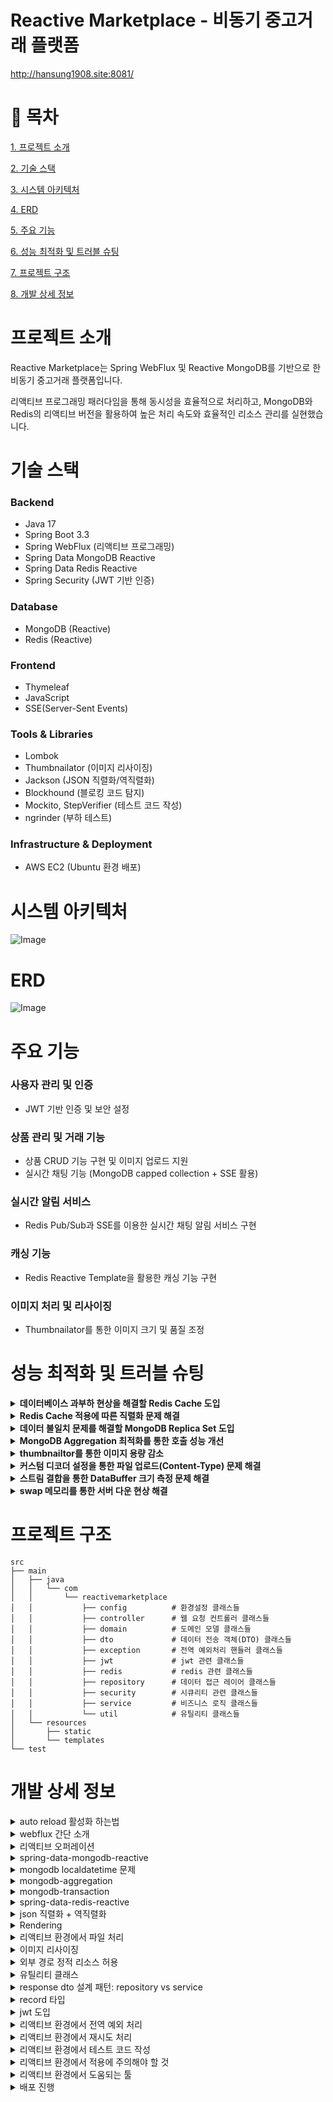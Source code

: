 # Reactive Marketplace - 비동기 중고거래 플랫폼

http://hansung1908.site:8081/

# 📌 목차

[1. 프로젝트 소개](#프로젝트-소개)

[2. 기술 스택](#기술-스택)

[3. 시스템 아키텍처](#시스템-아키텍처)

[4. ERD](#ERD)

[5. 주요 기능](#주요-기능)

[6. 성능 최적화 및 트러블 슈팅](#성능-최적화-및-트러블-슈팅)

[7. 프로젝트 구조](#프로젝트-구조)

[8. 개발 상세 정보](#개발-상세-정보)

# 프로젝트 소개
Reactive Marketplace는 Spring WebFlux 및 Reactive MongoDB를 기반으로 한 비동기 중고거래 플랫폼입니다.

리액티브 프로그래밍 패러다임을 통해 동시성을 효율적으로 처리하고, MongoDB와 Redis의 리액티브 버전을 활용하여 높은 처리 속도와 효율적인 리소스 관리를 실현했습니다.

# 기술 스택

### Backend
- Java 17
- Spring Boot 3.3
- Spring WebFlux (리액티브 프로그래밍)
- Spring Data MongoDB Reactive
- Spring Data Redis Reactive
- Spring Security (JWT 기반 인증)

### Database
- MongoDB (Reactive)
- Redis (Reactive)

### Frontend
- Thymeleaf
- JavaScript
- SSE(Server-Sent Events)

### Tools & Libraries
- Lombok
- Thumbnailator (이미지 리사이징)
- Jackson (JSON 직렬화/역직렬화)
- Blockhound (블로킹 코드 탐지)
- Mockito, StepVerifier (테스트 코드 작성)
- ngrinder (부하 테스트)

### Infrastructure & Deployment
- AWS EC2 (Ubuntu 환경 배포)

# 시스템 아키텍처

![Image](https://github.com/user-attachments/assets/f3123264-1fe5-4723-ad16-7529110f42fb)

# ERD

![Image](https://github.com/user-attachments/assets/b12d31d2-4c75-4a48-bf04-b14ef952b491)

# 주요 기능

### 사용자 관리 및 인증
- JWT 기반 인증 및 보안 설정

### 상품 관리 및 거래 기능
- 상품 CRUD 기능 구현 및 이미지 업로드 지원
- 실시간 채팅 기능 (MongoDB capped collection + SSE 활용)

### 실시간 알림 서비스
- Redis Pub/Sub과 SSE를 이용한 실시간 채팅 알림 서비스 구현

### 캐싱 기능
- Redis Reactive Template을 활용한 캐싱 기능 구현

### 이미지 처리 및 리사이징
- Thumbnailator를 통한 이미지 크기 및 품질 조정

# 성능 최적화 및 트러블 슈팅

<details> 
  <summary><strong>데이터베이스 과부하 현상을 해결할 Redis Cache 도입</strong></summary>

### 문제 발생
- 서비스 사용자 경험을 향상시키기 위해 데이터베이스 성능 문제를 해결해야 하는 상황에 직면했습니다.
- 쿼리 호출량이 증가할수록 데이터 조회 성능이 감소하고 데이터베이스에 과부하가 발생했습니다.

### 원인 분석
- 모든 조회를 단일 데이터베이스에서 처리함으로 인해 과부하가 발생했습니다.
- 잦은 데이터 조회로 인해 성능 저하가 심화되었습니다.

### 해결 과정
- Redis 도입 전:
  - 기존 시스템은 단일 MongoDB를 사용하여 모든 조회 요청을 처리했습니다.
  - 이로 인해 데이터베이스의 부하가 증가하고 응답 시간이 길어졌습니다.

![Image](https://github.com/user-attachments/assets/7b0bc6d5-1f6e-4d3d-9e1a-2efabec97888)

- Redis 도입 후:
  - Redis를 활용하여 자주 조회되는 특정 상품 데이터를 캐싱하였습니다.
  - 캐시를 통해 데이터베이스의 부하를 줄이고, 조회 성능을 개선하였습니다.
  - 비동기 처리 방식으로 대량의 요청을 효율적으로 처리하도록 시스템을 설계하였습니다.

![Image](https://github.com/user-attachments/assets/54fa9e33-5eb8-46c8-ac7d-a0021a0e3214)

### 결과
- 단순 기능 테스트에선 조회 성능을 87.3% 향상시켰습니다.(60.79ms -> 7.70ms)
- 부하 테스트에선 tps를 약 34% 증가시켰습니다.(1113tps -> 1440tps)

![Image](https://github.com/user-attachments/assets/c0a4e973-581b-4946-bf29-dcf78d20c8cd)
</details>

<details> 
  <summary><strong>Redis Cache 적용에 따른 직렬화 문제 해결</strong></summary>

### 문제 발생
- Redis Cache 적용 시 다양한 직렬화/역직렬화 오류가 발생했습니다.
- 'java.time.LocalDateTime not Supported' 오류가 발생했습니다.

### 원인 분석
- 클래스 타입별 직렬화 설정 중복 문제가 있었습니다.
- 객체 타입 변환 과정에서 호환성 문제가 있었습니다.

### 해결 과정
- 기존 Jackson2JsonRedisSerializer에서 GenericJackson2JsonRedisSerializer로 변경하여 다양한 클래스 타입 객체의 직렬화/역직렬화를 지원하도록 했습니다.
- 각 도메인 객체에 @JsonSerialize 및 @JsonDeserialize 어노테이션을 추가하여 LocalDateTime 호환성 문제를 해결했습니다.

### 결과
- Redis 캐싱 기능이 안정적으로 작동하게 되었습니다.
- 다양한 객체 타입의 직렬화/역직렬화가 원활하게 처리되었습니다.

</details>

<details> 
  <summary><strong>데이터 불일치 문제를 해결할 MongoDB Replica Set 도입</strong></summary>

### 문제 발생
- 단일 MongoDB 인스턴스에서 트랜잭션을 실행하려고 시도했으나,
- 오류 발생 시 이전에 실행된 로직이 DB에 그대로 저장되어 데이터 불일치 문제가 발생했습니다.

### 원인 분석
- MongoDB 트랜잭션은 ACID 특성을 보장하기 위해 Replica Set 환경에서만 동작하도록 설계되었습니다.
- 단일 노드 환경에서는 트랜잭션을 지원하지 않으며, 이를 위해 Replica Set 구성이 필요합니다.

### 해결 과정

##### 1. Replica Set 구성
- mongod.cfg 파일에 다음 설정 추가:
```shell
replication:
  replSetName: rs0
```
- 이후 MongoDB를 재시작하고, 각 포트(27017, 27018, 27019)에서 데이터 디렉토리를 생성한 후 mongod 인스턴스를 시작했습니다.
- rs.initiate() 명령어를 통해 Replica Set 초기화:
```shell
rs.initiate({
  _id: "rs0",
  members: [
    {_id: 0, host: "localhost:27017"},
    {_id: 1, host: "localhost:27018"},
    {_id: 2, host: "localhost:27019"}
  ]
});
```

##### 2. 트랜잭션 적용
- 트랜잭션은 .as(transactionalOperator::transactional) 구문을 통해 전체 파이프라인에 적용되었습니다.
1. 트랜잭션 범위 지정 
- .as() 연산자를 사용해 Product 저장 → 이미지 업로드 과정 전체를 하나의 트랜잭션으로 묶었습니다.
```shell
.as(transactionalOperator::transactional)  // 전체 체인 트랜잭션 적용
```

2. 트랜잭션 동작 흐름
```shell
return Mono.just(new Product.Builder()...)  // 1. Product 객체 생성
    .flatMap(product -> productRepository.save(product))  // 2. DB 저장
    .flatMap(savedProduct ->
        Mono.justOrEmpty(image)
            .flatMap(img -> imageService.uploadImage(...))  // 3. 이미지 업로드
            .defaultIfEmpty(savedProduct)
    )
    .as(transactionalOperator::transactional)  // 트랜잭션 커밋/롤백 결정
```
3. 오류 처리 메커니즘
- 모든 단계가 성공해야 트랜잭션 커밋
- 예외 발생 시 전체 작업 롤백 (onErrorMap에서 커스텀 예외 처리)

4. 예외 상황
- Redis 작업은 트랜잭션의 ACID 보장 대상이 아니며, DB 작업과 독립적으로 처리해야 합니다.
- 또한, Redis 작업을 트랜잭션 범위에 포함하면 트랜잭션 커밋 전에 Redis 작업이 완료되어야 하므로 전체 작업의 성능이 저하될 수 있습니다.
- 그래서, .as() 구문 이후에 작업하여 트랜잭션 영역 외부에 위치시켰습니다.
```shell
.as(transactionalOperator::transactional)  // 트랜잭션 적용: DB 저장 및 이미지 업로드
.then(Mono.defer(() -> redisCacheManager.deleteValue("product:" + productUpdateReqDto.id())))  // 트랜잭션 외부
```

##### 3. 테스트
- rs.status() 명령으로 Replica Set 상태를 확인하고, 
- 유닛 테스트를 통해 트랜잭션이 정상적으로 작동하는지 검증했습니다.

### 결과
- Replica Set 환경에서 MongoDB 트랜잭션이 성공적으로 동작하여 데이터 불일치 문제가 해결되었습니다.
- 데이터의 고가용성과 무결성을 보장하면서도 장애 복구 기능을 갖춘 안정적인 시스템을 구축할 수 있었습니다.
</details>

<details> 
  <summary><strong>MongoDB Aggregation 최적화를 통한 호출 성능 개선</strong></summary>

### 문제 발생
- MongoDB Aggregation 파이프라인 사용 시 성능 저하와 메모리 사용량 초과 문제가 발생했습니다.

### 원인 분석
- 복잡한 Aggregation 파이프라인 구조가 처리 속도를 저하시켰습니다.
- MongoDB의 기본 메모리 제한(100MB)을 초과하는 대용량 데이터 처리 시도가 문제였습니다.

### 해결 과정
- 파이프라인 초기에 $match 단계를 배치하여 처리할 데이터 양을 사전에 줄였습니다.
- 인덱스를 적극적으로 활용하여 쿼리 성능을 개선했습니다.
- 메모리 사용량 제한을 고려한 최적화된 파이프라인 설계를 적용했습니다.

### 결과
- 데이터 처리 속도가 현저히 개선되었습니다.
- 복잡한 집계 연산에서도 안정적인 성능을 유지할 수 있게 되었습니다.
</details>

<details> 
  <summary><strong>thumbnailtor를 통한 이미지 용량 감소</strong></summary>

### 문제 발생
- 중고거래 플랫폼에서 사용자들이 업로드하는 이미지의 용량이 커서 서버 저장 공간을 과도하게 차지하고 있었습니다.
- 이미지 용량이 클수록 페이지 로딩 속도가 느려지고, 사용자 경험에 부정적인 영향을 미쳤습니다.

### 원인 분석
- 사용자들이 업로드하는 원본 이미지가 고해상도로 저장되어 용량이 크고, 서버의 저장 공간을 빠르게 소진했습니다.
- 이미지 최적화가 이루어지지 않아 클라이언트와 서버 간 데이터 전송 속도가 저하되었습니다.

### 해결 과정
- Java 기반의 이미지 처리 라이브러리인 Thumbnailator를 사용하여 이미지의 크기를 조정하고 최적화했습니다.
- 업로드된 이미지를 서버에서 처리하여 용량을 줄이고, 필요한 경우 썸네일 이미지를 생성했습니다.

### 결과
- 이미지 용량을 약 90% 정도 감소시켜 저장 공간 절약과 데이터 전송 속도 개선을 이루었습니다.(248kb -> 22kb)

</details>

<details> 
  <summary><strong>커스텀 디코더 설정을 통한 파일 업로드(Content-Type) 문제 해결</strong></summary>

### 문제 발생
- WebFlux 환경에서 파일 저장이 되지 않는 문제가 발생했습니다.

### 원인 분석
- application/octet-stream 타입의 파일 업로드 시 디코딩 문제가 발생했습니다.
- WebFlux에서 해당 타입에 대한 Content-Type 요청 디코더 설정이 부족했습니다.

### 해결 과정
- WebFluxConfigurer에서 커스텀 Decoder를 설정하여 다양한 Content-Type의 파일 업로드 요청을 처리하도록 구현했습니다.

### 결과
- 파일 업로드 기능이 안정적으로 작동하게 되었습니다.
- 다양한 파일 형식과 Content-Type 요청을 정상적으로 처리할 수 있게 되었습니다.

</details> 

<details> 
  <summary><strong>스트림 결합을 통한 DataBuffer 크기 측정 문제 해결</strong></summary>

### 문제 발생
- FilePart의 getContentLength()가 -1을 반환하여 파일 크기를 측정할 수 없었습니다.

### 원인 분석
- 다양한 메타데이터가 함께 있어 정확한 파일 크기를 알 수 없는 문제가 있었습니다.
- FilePart는 multipart/form-data 요청에서 파일 부분을 나타내는 인터페이스로, 파일 데이터가 여러 DataBuffer로 분할되어 스트리밍 방식으로 전송됩니다.
- 이러한 특성 때문에 전체 파일 크기를 미리 알 수 없어 getContentLength()가 -1을 반환하게 됩니다.

### 해결 과정
- FilePart.content()를 통해 얻은 DataBuffer 스트림을 하나로 결합하는 방식으로 접근했습니다.
- DataBufferUtils.join()을 사용하여 여러 DataBuffer를 하나의 DataBuffer로 묶었습니다.
- 이렇게 하나로 묶인 DataBuffer에서 readableByteCount()를 호출하여 전체 파일 크기를 정확히 측정할 수 있었습니다.
- Netty 서버 기반으로 버퍼가 풀링되며 참조 카운팅되기 때문에, 메모리 누수 방지를 위해 계산 후 release() 메소드로 메모리를 해제하는 로직을 추가했습니다.

### 결과
- 파일 크기를 정확히 측정할 수 있게 되었습니다.
- 메모리 누수 없이 효율적인 파일 크기 계산이 가능해졌습니다.

</details>

<details>
  <summary><strong>swap 메모리를 통한 서버 다운 현상 해결</strong></summary>

### 문제 발생
- EC2 Free Tier 환경에서 프로젝트 빌드 시 CPU 과부하로 서버가 다운되는 현상이 발생했습니다.

### 원인 분석
- EC2 Free Tier는 RAM이 1GB로 제한되어 있어 빌드 과정에서 메모리 부족 문제가 발생했습니다.

### 해결 과정
- Swap 메모리를 설정하여 디스크 공간을 RAM으로 활용했습니다.
- 2GB의 Swap 파일을 생성하고 시스템 재시작 시에도 자동 활성화되도록 설정했습니다.

### 결과
- 제한된 RAM 환경에서도 안정적인 빌드와 서버 운영이 가능해졌습니다.

</details>

# 프로젝트 구조

```text
src
├── main
│   ├── java
│   │   └── com
│   │       └── reactivemarketplace
│   │           ├── config          # 환경설정 클래스들
│   │           ├── controller      # 웹 요청 컨트롤러 클래스들
│   │           ├── domain          # 도메인 모델 클래스들
│   │           ├── dto             # 데이터 전송 객체(DTO) 클래스들
│   │           ├── exception       # 전역 예외처리 핸들러 클래스들
│   │           ├── jwt             # jwt 관련 클래스들
│   │           ├── redis           # redis 관련 클래스들
│   │           ├── repository      # 데이터 접근 레이어 클래스들
│   │           ├── security        # 시큐리티 관련 클래스들
│   │           ├── service         # 비즈니스 로직 클래스들
│   │           └── util            # 유틸리티 클래스들
│   └── resources
│       ├── static
│       └── templates
└── test
```

# 개발 상세 정보

<details>
  <summary>auto reload 활성화 하는법</summary>

1. springboot devtools dependency 추가
2. file > settings > build, execution, deployment > compiler > build project autiomaically 체크
3. file > settings > advanced settings > allow auto-make to start even if developed application is currently running 체크 (IntelliJ 2021.2 이후 버전부터)
4. application.yml에 devtools, resources, thymeleaf 설정 추가
5. 브라우저에 livereload 확장 프로그램 설치

</details>

<details>
  <summary>webflux 간단 소개</summary>

- 적은 수의 스레드로 동시성을 처리 (비동기 지원)
- Mono(0 ~ 1개의 값 반환) 타입 + Flux(1개 이상의 값 반환) 타입
- Netty, Undertow, Tomcat 등의 비동기 웹 서버와 통합
- WebClient를 통해 비동기 HTTP 요청
</details>

<details>
    <summary>리액티브 오퍼레이션</summary>

- flux와 mono로 파이프라인을 만들기 위한 메소드
---
- just() : 리액티브 타입 생성, static 메소드
- range(n, m) : n부터 m까지 숫자의 리액티브 타입 생성 (카운터), static 메소드
- subscribe() : 리액티브 타입 호출
- defer() : supplier를 구독하여 반환되는 값을 전달, 지연 실행 (구독하지 않으면 인스턴스화 진행 x), 다른 mono 반환
- fromCallable() : Callable supplier를 구독하여 반환되는 값을 전달, 지연 전달, 단일 값 반환
---
- interval(), delayElements() : Duration.ofSeconds()를 통해 초 단위로 값 방출
- delaySubscription() : Duration.ofSeconds()를 통해 구독 지연 설정
---
- A.mergeWith(B) : 두 flux A와 B를 결합, 별도에 설정이 없으면 순서 보장 x
- A.zip(B) : 두 flux A와 B를 결합, 각 소스로부터 한 항목씩 묶어서 새로운 flux 생성
- first() : 두 flux중 느린 flux는 제외하고 빠른 flux만 발행
---
- from~() : 각 컬렉션을 리액티브 타입으로 변환 (fromArray(), fromStream() ..)
- skip() : 주어진 숫자에 맞게 처음 항목을 건너뛰고 발행
- take() : 주어진 숫자에 맞게 처음 항목부터 발행
- filter() : 조건식을 통해 원하는 값만 발행
- distinct() : 중복 제거하여 발행
---
- map() : 지정된 함수를 통해 매핑, 동기적 실행,  
- flatmap() : 지정된 함수를 통해 매핑, 비동기적 실행, 병렬 처리
- concatmap() : 지정된 함수를 통해 매핑, 비동기적 실행, 순차적 처리
- buffer() : 주어진 숫자에 맞게 소스를 List 컬렉션으로 묶은 flux 발행, flatMap()을 통해 병행 처리 가능
- collectList() : flux를 list로 묶어 mono<list> 발행
- collectMap() : flux를 매핑하여 mono<map> 발행
---
- all() : 조건식을 통해 모든 값이 만족하는지 체크, expectNext(true)로 검증
- any() : 조건식을 통해 하나의 값이라도 만족하는지 체크, expectNext(true)로 검증
- stepVerifier : assertion을 적용하는 리액티브 타입 테스트 도구
  - create() : 테스트 데이터 등록
  - expectNext() : 각 항목과 데이터 비교
  - verifyComplete() : 데이터가 완전한지 검사, 마무리 메소드
---
- doOn~() : 로깅 + api 콜과 같은 부수적인 작업에 사용
  - 스트림을 전달받으나 반환 x (비동기적 처리까지 겹쳐 db작업 x)
  - 각 트리거에 맞게 발동 (doOnNext() : 발행, doOnSuccess() : 완료, doOnError() : 에러 ..)
- then() : doOnSuccess()와 발동 조건이 같음, 이전 스트림 전달 x, 기존 스트림만 변경 가능
</details>

<details>
  <summary>spring-data-mongodb-reactive</summary>

- MongoDB는 BSON(Binary JSON)을 사용해 데이터를 저장하는 NoSQL 데이터베이스
- JPA 스프링에서 db를 다루면서 NoSQL 특성을 이용한 비동기적 상호작용을 지원
- @CreatedDate와 같은 자동 추가 기능을 사용하려면 @EnableMongoAuditing를 설정
- reactive-mongodb 환경이라면 @EnableReactiveMongoAuditing를 설정
- @Id는 선언없이도 자동 생성되지만 커스텀 가능성과 명시화의 이유로 설정하는 것이 좋음
- collection 생성시 tailable cursor를 사용하려면 capped 설정을 true하고, size를 지정해야함
```shell
db.createCollection("chat", { capped: true, size: 1048576 });
```
- 이후 바로 연결하면 데이터가 없어 dead 상태가 되므로 더미 데이터를 추가하여 연결 유지
```shell
db.chat.insertOne({ roomId: "dummyId" })
```
</details>

<details>
  <summary>mongodb localdatetime 문제</summary>

- mongodb는 localdatetime 저장시 지역 시간대를 지원하지 않아 무조건 utc로 저장

### 해결 시도
- 처음 @CreatedDate를 설정하면 utc 시간대로 설정되어 9시간의 차이가 발생
- 시간대를 변경하기 위해선 DateTimeProvider를 구현하여 utc+9 시간대(한국 시간대)로 설정
- 해당 provider를 @EnableReactiveMongoAuditing에 dateTimeProviderRef로 설정
- 결과 -> 저장시 제대로 9시간 추가되어 저장되지만 db에서 객체로 출력시 해당 시간대로 조정되서 9시간이 또 추가되어 출력

### 결론
- 기존 설정대로 utc 시간대로 저장
- 이를 잘 인지하여 향후 개발 과정에서 해당 문제에 맞춰 개발하는 것이 최선이라 판단
</details>

<details>
  <summary>mongodb-aggregation</summary>

### 기본 명령어

- $match 
  - 도큐먼트 필터링 (SQL의 WHERE절과 유사)
  - 특정 조건에 맞는 도큐먼트 선택
```shell
{ $match: { status: "active" } }
{ $match: { age: { $gt: 25 } } }
```

- $group
  - 데이터 그룹화 및 집계
  - _id 필드로 그룹화 기준 지정
```shell
{
  $group: {
    _id: "$department",
    totalSalary: { $sum: "$salary" },
    avgAge: { $avg: "$age" },
    count: { $sum: 1 }
  }
}
```

- $sort
  - 결과 정렬
  - 1: 오름차순, -1: 내림차순
```shell
{ $sort: { age: -1, name: 1 } }
```

- $project
  - 출력할 필드 선택 (SQL의 SELECT와 유사)
  - 1: 포함, 0: 제외
```shell
{
  $project: {
    name: 1,
    age: 1,
    _id: 0,
    fullName: { $concat: ["$firstName", " ", "$lastName"] }
  }
}
```

- $limit / $skip
  - 결과 수 제한 및 건너뛰기
```shell
{ $limit: 5 }  # 상위 5개 결과만
{ $skip: 10 }  # 처음 10개 건너뛰기
```

### 집계 연산자

- 수학 연산자
```shell
$sum: # 합계 계산
$avg: # 평균값 계산
$min: # 최솟값 찾기
$max: # 최댓값 찾기
$count: # 개수 세기
```

- 배열 연산자
  - $unwind: 배열을 개별 도큐먼트로 분리
```shell
{ $unwind: "$tags" }
```

- 조인 연산자
  - $lookup: 다른 컬렉션과 조인
```shell
{
  $lookup: {
    from: "orders",          // 조인할 컬렉션
    localField: "user_id",   // 현재 컬렉션의 필드
    foreignField: "user_id", // 대상 컬렉션의 필드
    as: "user_orders"        // 결과를 저장할 필드명
  }
}
```

### 사용 시 주의사항
- $match는 가능한 파이프라인 초기에 사용하여 처리할 데이터 양을 줄이기
- 인덱스는 파이프라인의 첫 번째 $match 단계에서만 사용 가능
- 메모리 사용량 제한 (기본 100MB)을 고려하여 설계
- 복잡한 집계는 성능에 영향을 줄 수 있으므로 최적화 필요
</details>

<details>
  <summary>mongodb-transaction</summary>

- mongodb에서 트랜잭션을 하려면 기존 db를 레플리카 셋으로 변경해야 가능
- 레플리카 셋은 기본 노드(db) 하나와 부하 노드 둘 이상을 결합한 db cluter
- 로컬에서 설정
```shell
# 설정 전 mongod.cfg 파일에 해당 설정 추가
replication:
replSetName: rs0

# 설정 적용을 위한 mongodb 재시작
net stop MongoDB
net start MongoDB

# 안될 경우 (cmd에서 직접 설정)
echo replication: >> "C:\Program Files\MongoDB\Server\6.0\bin\mongod.cfg"
echo   replSetName: rs0 >> "C:\Program Files\MongoDB\Server\6.0\bin\mongod.cfg"

# cmd에서 설정 파일 확인
type "C:\Program Files\MongoDB\Server\6.0\bin\mongod.cfg"
```
```shell
# 데이터 디렉토리 생성
mkdir -p "C:\Program Files\MongoDB\Server\6.0\27017"
mkdir -p "C:\Program Files\MongoDB\Server\6.0\27018"
mkdir -p "C:\Program Files\MongoDB\Server\6.0\27019"

# MongoDB 인스턴스 시작 (각각 다른 cmd에서 관리자 권한 실행)
# 각 cmd는 계속 켜져있어야 함
start mongod --replSet rs0 --port 27017 --dbpath "C:\Program Files\MongoDB\Server\6.0\27017"
start mongod --replSet rs0 --port 27018 --dbpath "C:\Program Files\MongoDB\Server\6.0\27018"
start mongod --replSet rs0 --port 27019 --dbpath "C:\Program Files\MongoDB\Server\6.0\27019"

# 레플리카 셋 초기화
# --eval 옵션은 자바스크립트 표현식을 직접 실행 가능하게 해주는 명령줄 옵션
mongosh --eval 'rs.initiate({
  _id: "rs0",
  members: [
    {_id: 0, host: "localhost:27017"},
    {_id: 1, host: "localhost:27018"},
    {_id: 2, host: "localhost:27019"}
  ]
})'

# db 및 collection 생성
mongosh --eval 'use market;
db.createCollection("chat", {
  capped: true,
  size: 104857,
  max: 10000
});
db.createCollection("user");
db.createCollection("product");
db.createCollection("chatroom");
db.createCollection("image");
print("Collections created in market database:");
db.getCollectionNames();'

# 레플리카 셋 확인
mongosh --eval 'rs.status()'
```
</details>

<details>
  <summary>spring-data-redis-reactive</summary>

- webflux 같은 논블로킹 방식으로 동작하는 reactive 버전 redis
- 실시간 알람 서비스나 캐시 기능 구현시 빠른 처리 속도와 효율적인 리소스 관리를 보장
- redis를 사용하면 localdatetime 호환성 오류가 발생

### 실시간 알람 서비스
- redis sub / pub 기능을 활용하여 구현
- redisPublisher의 convertAndSend 기능을 구현해 알람 토픽을 생성
- redisSubscriber의 listenTo과 sse(server-sent-events)를 통해 적은 리소스로 알람을 발행
- controller에 produces = MediaType.TEXT_EVENT_STREAM_VALUE를 설정하여 실시간성을 확보

### 캐시 기능
- application.yml에 redis host, port 설정
- redis configuration 파일을 따로 만들어 user 객체에 대한 직렬화 template 설정
- service에 redisTemplate 주입하고 .opsForValue()를 시작으로 .get(), .set(), .delete() 등 오퍼레이션 실행

### 주의할 점
- 적용시 아래의 오류들이 발생

##### java.time.LocalDateTime not Supported
- redis 기능을 구현하여 다른 서비스에 주입할 경우 localdatetime 직렬화/역직렬화 호환성 오류가 발생
- 각 서비스의 도메인 객체에 @JsonSerialize, @JsonDeserialize 설정을 추가

##### LinkedHashmap cannot be cast to class DTO Object
- 환경에 따라 어떤 Serializer를 사용해야 될지 고려해야 함
- Jackson2JsonRedisSerializer
  - Class Type을 지정해야 하며, redis에 객체를 저장할 때 class 값 대신 Classy Type 값을 JSON 형태로 저장
  - pacakge 등의 정보 일치를 고려할 필요 x
  - 하지만, class type을 지정해야 하기 때문에 특정 클래스에 종속적이며, redisTemplate을 여러 쓰레드에서 접근하게 될 때 serializer 타입의 문제가 발생
- GenericJackson2JsonRedisSerializer
  - 객체의 클래스 지정 없이 모든 Class Type을 JSON 형태로 저장할 수 있는 Serializer
  - Class Type에 상관 없이 모든 객체를 직렬화해준다는 장점
  - 하지만, 단점으로는 Object의 class 및 package까지 전부 함께 저장하게 되어 다른 프로젝트에서 redis에 저장되어 있는 값을 사용하려면 package까지 일치
  - 따라서 MSA 구조의 프로젝트 같은 경우 문제 발생 가능성 있음
- 여러 객체를 캐싱해야 했기 때문에, 여러 객체를 직렬화/역직렬화 사용할 수 있는 GenericJackson2JsonRedisSerializer를 사용
</details>

<details>
  <summary>json 직렬화 + 역직렬화</summary>

- 객체를 JSON 문자열로 변환하는 과정
- 일반적으로 Jackson이나 Gson과 같은 라이브러리를 사용
- Java 클래스의 필드가 JSON으로 변환되려면, 해당 필드에 대한 getter가 필요
- 반대로, 역직렬화 시에는 setter가 필요
</details>

<details>
  <summary>Rendering</summary>

- 리액티브 환경에서 뷰를 렌더링하는 방식
- 기존 mvc방식으로 처리하면 동기적으로 값을 처리하여 리액티브의 장점을 잃음
- Rendering 객체는 비동기적으로 데이터 처리를 관리 가능
- 또한 리액티브 프로그래밍 패턴을 따르므로, webflux의 이점을 최대한 활용 가능
- Mono나 Flux 타입을 해당 객체에서 ThymeleafReactiveViewResolver로 자동으로 처리하여 뷰에 렌더링
</details>

<details>
    <summary>리액티브 환경에서 파일 처리</summary>

- MultipartFile 대신 비동기를 지원하는 FilePart 사용
- content-type은 multipart/form-data로 mvc 방식과 똑같이 받음
---
- 파일과 json 데이터를 같이 보낼때 생기는 octet stream 타입 문제
- WebMvcConfigurer 대신 WebFluxConfigurer을 사용하여 설정
- mvc 방식에선 octet stream을 jackson 라이브러리를 통해 json 형태로 바꿔주는 converter를 등록
- flux에선 decoder를 통해 json 변환을 구현하고 codec 설정을 통해 등록
</details>

<details>
    <summary>이미지 리사이징</summary>

- 이미지의 크기나 화질을 조정하여 용량을 낮추는 방식
- thumbnailator 라이브러리를 이용하면 리사이징부터 저장까지 간단하게 구현 가능
- size()로 크기 조정 (사진 비율에 따라 비율이 달라질 수 있음), outputQuality()로 화질 조정
- java.io,File로 이미지 데이터를 불러오거나 저장
</details>

<details>
  <summary>외부 경로 정적 리소스 허용</summary>

- 기본적으로 외부 경로를 통해 정적 리소스를 불러오는 것은 보안적으로 막혀있음
- 이를 허용하기 위해서는 해당 경로를 어떤 요청을 보냈을때 허용할지 설정이 필요
- WebFluxConfigurer에서 addResourceHandlers에서 설정 가능
</details>

<details>
  <summary>유틸리티 클래스</summary>

- 코드 재사용성을 높이기 위해 특정 기능을 제공하는 도구들을 모은 클래스
- stateless 상태(객체 상태 변경 x)를 유지하며 thread-safe(다중 스레드에서 작업 보장)하게 설계
- Math 클래스 처럼 모든 메소드를 static으로 제공
- immutable(불변성) 유지를 위해 list나 map을 불변 객체로 처리 + 생성자는 private로 처리 혹은 설정 x
- service나 component와 분리하여 독립적인 역할을 하므로 어노테이션 설정 x
</details>

<details>
  <summary>response dto 설계 패턴: repository vs service</summary>

- response dto를 작성할때 repository와 service 중에서 어떤 곳에서 사용하는게 나은지 비교

### repository에서 사용하는 경우
- 장점:
  - 성능 최적화
  - 불필요한 데이터 제외
- 단점:
  - 비지니스 로직 분리의 어려움 (도메인 객체의 정보를 감춰 처리시 어려움)
  - 테스트와 유지보수의 어려움

### service에서 dto로 변환하는 경우
- 장점:
  - 단일 책임 원칙 (각 계층간의 책임을 명확히 분리)
  - 비즈니스 로직 분리
  - 테스트 용이성
  - 유연성 (클라이언트 요구사항에 맞게 데이터 형식 변환 쉬움)
- 단점:
  - 약간의 오버헤드 (추가적인 코드와 성능 오버헤드를 발생시킬 수 있음)

### 추천 방법
- Repository는 엔티티를 반환하고, 서비스 계층에서 dto로 변환하는 방식이 대부분의 경우 가장 바람직
- 실무시 기존의 코드를 수정하거나 각자 맞는 파트가 다름으로 비즈니스 로직이 분리가 중요
- 오버헤드의 경우 복잡한 비즈니스 로직을 구현하는데 비해 큰 비용 발생 x
</details>

<details>
  <summary>record 타입</summary>

- 불변 객체를 간결하게 정의하도록 도와주는 타입
- 불변 객체이므로 데이터 변경 x + 불필요한 객체 복사 x
- toString(), equals(), hashcode(), getter 메소드를 자동 생성
- 상속이 불가능하며, 메소드 오버라이드를 통해 자동 생성된 메서드를 커스터마이즈
- 객체 직렬화를 지원
- dto 같은 단순 데이터 전송 객체에 유용
</details>

<details>
  <summary>jwt 도입</summary>

- json web token
- 구조 :
  - 헤더: 토큰 타입, 암호화 알고리즘 명시
  - 페이로드: JWT에 넣을 데이터, JWT 발급 / 만료일 등 명시
  - 시그니처: 헤더, 페이로드가 변조 되었는지를 확인하는 역할
- 장점 :
  - 서버의 확장성이 높으며 대량의 트래픽이 발생해도 대처할 수 있음
  - (서버가 분리되어 있는 경우) 특정 DB/서버에 의존하지 않아도 인증할 수 있음
  - -> userId를 받던 코드를 authentication 객체로 받아 처리하도록 수정
- 단점 : 
  - state-ful(세션) 방식보다 비교적 많은 양의 데이터가 반복적으로 전송되므로 네트워크 성능저하가 될 수 있음
  - 데이터 노출로 인한 보안적인 문제 존재
  - -> 후술할 보안 옵션을 통해 토큰 보안 구축

### 개발 사항
- 토큰 관련 사항
  - 편의성과 보안을 위해 토큰을 쿠키에 등록
  - 쿠키에 토큰을 등록하면 요청마다 자동으로 포함되어 별도의 등록 코드가 필요없음
  - 다만, 자동 등록으로 csrf 공격에 취약
  - 그래서 http-onlu 옵션을 추가해 js 접근을 막고
  - secure 옵션을 추가해 https 프로토콜에서만 전송하도록 설계
  - 추가로 SameSite 옵션을 추가하여 xss 공격 제한
- webflux에서 구현시 알아둬야할 사항
  - session을 stateless 상태로 만들기 위해 NoOpServerSecurityContextRepository.getInstance()를 securityWebFilterChain에 등록
  - mvc와 다르게 ReactiveAuthenticationManager와 ServerAuthenticationConverter가 필요
  - 각각 인증 절차와 토큰 변환 절차를 구현후 AuthenticationWebFilter에 설정
  - 그후 securityWebFilterChain에 등록
  - /login 엔드포인트를 컨트롤러에 설정하여 로그인 성공시 토큰 발급 절차 구현
  - converter 부분에서 토큰을 가져오는 부분을 justOrEmpty로 하여 로그인을 안한 상태에서 첫 페이지 접속이 가능하도록 설계
</details>

<details>
  <summary>리액티브 환경에서 전역 예외 처리</summary>

- 기존 동기 방식에선 @ControllerAdvice와 @ExceptionHandler를 이용하여 전역 예외 처리 구현
- 비동기 방식에선 WebExceptionHandler 인터페이스를 구현하여 전역 예외 처리 코드 구성
- 이때 기존에 작동하던 DefaultErrorWebExceptionHandler가 @Order(-1)에 우선순위를 가져 먼저 실행됨
- 그래서 보다 높은 우선순위를 부여하기 위해 @Order(-2) 설정
- 이때 우선순위가 바뀌면서 SecurityConfig.class에서 설정한 exceptionHandling이 작동하지 않음
- 그래서 aop를 사용하여 컨트롤러에서 발생하는 authentication null exception을 따로 처리
---
- enum 타입을 통해 각 서비스 api에서 발생할 수 있는 오류에 이름 지정
- 어디서 어떤 예외가 발생했는지 확인하기 편함
- 각 서비스에 switchIfEmpty 오퍼레이션이나 onErrorResume 오퍼레이션을 통해 예외 트리거를 설정
</details>

<details>
  <summary>리액티브 환경에서 재시도 처리</summary>

- 일시적인 오류나 네트워크 문제가 발생하여 재요청이 필요한 경우 retry 관련 오퍼레이션을 통해 구현

##### 선형 대기 전략
```shell
Retry.fixedDelay(long maxAttempts, Duration fixedDelay)
```
- 고정된 대기시간을 두고 재요청
- 1s -> 2s -> 3s

##### 지수 백오프 전략
```shell
Retry.backoff(long maxAttempts, Duration minBackoff)
```
- 초기 대기시간에서 지수적으로 증가하여 재요청
- 100ms -> 200ms -> 400ms
- 선형 대기 전략보다 부하를 분산하면서 불필요한 요청을 감소

##### 지터
- 지수 백오프 전략만 사용하면 여러 클라이언트가 동시에 실패하면 모두 같은 시간대에 재시도
- 그럼 동시 요청으로 인한 서버 부하로 연쇄적인 실패 발생 가능성이 생김
```shell
RetryBackoffSpec.jitter(double jitterFactor)
```
- 지수 백오프 전략에 같이 사용
- 0.0 ~ 1.0 (0% ~ 100%)로 범위를 설정하여 해당 요청에 무작위성을 부여
- 100ms에 50% 지터를 설정하면 100ms ± 50ms 사이의 시간중 무작위로 요청
- 서비스 복구 시간을 확보함과 동시에 시스템 과부하를 방지할 수 있음

##### 주의사항
- 재시도 횟수 제한 설정 필요
- 최대 대기 시간 설정 필요
</details>

<details>
  <summary>리액티브 환경에서 테스트 코드 작성</summary>

- 기본적으로 단위 테스트를 위해 mockito 사용
- 통합 테스트가 필요하다면 @SpringBootTest를 사용하여 통합 컨텍스트 적용

##### repository
- @Createdate 같은 config 파일이 필요한 경우 @Import를 통해 해당 config 파일을 추가
- db에 테스트 데이터 i/o시 비동기 특성상 순서를 보장할 수 없어 테스트가 먼저 실행될 수 있음
- 그래서 StepVerifier를 사용하여 db i/o 작업을 보장

##### service
- filter를 통한 인증 과정을 거쳐 authentication 객체를 매개변수로 받을때 별도의 given 설정 필요
- then() 연산의 경우 즉시 평가로 인해 switchIfEmpty로 null 처리 전에 실행되므로 defer()를 통해 지연 평가로 수정

##### controller
</details>

<details>
  <summary>리액티브 환경에서 적용에 주의해야 할 것</summary>

##### aop
- aop는 webflux에서 완전히 호환되지 않아 비동기 동작을 보장할 수 없음
- if문은 filter + switchifempty나 justorempty로 리액티브하게 변경
- 여러 작업에서 한 곳에서라도 오류가 나면 전체 롤백이 필요한 경우 zip()을 이용하여 하나의 스트림으로 합침

##### evaluation
- switchifempty는 자바의 즉시 평가(eager evaluation) 특성으로 empty가 아닌 상황에도 불필요한 실행이 됨
- 그래서 mono.defer()로 supplier에 넘겨 실제 호출 시점으로 실행을 지연 평가(lazy evaluation)해야 함
- error는 mono.error()를 통해 지연 평가로 에러 처리를 구현
- then() 역시 즉시 평가하므로 조치 필요

##### dataBuffer
- 단순히 filePart의 헤더에서 getContentLength()를 통해 파일의 크기값을 얻으려고 하였으나
- -1을 반환하여 값을 찾을 수 없다고 뜸
- 원인을 찾아보니 다양한 메타데이터가 같이 있어 정확한 파일 크기를 알 수 없다는 문제를 발견
---
- 해결책으로 content()로 부터 dataBuffer 스트림을 얻어 크기를 계산하기로 결정
- 이때 DataBufferUtils이라는 좋은 유틸리티 클래스가 있어 이를 이용
- DataBufferUtils.join()을 통해 버퍼를 하나로 묶어줌
- netty 서버 기반으로 버퍼가 풀링되며 참조 카운팅됨
- 이때 참조로 인한 메모리 누수를 방지하기 위해 크기 계산이 끝나면 release()로 해제해야 함
---
- webflux에서 메모리 문제 방지로 기본 in-memory buffer 크기가 256KB로 제한되므로 조정 필요
- 압축을 통한 파일 전송 과정에서 헤더값이 붙어 실제 크기보다 클 수 있음

</details>

<details>
  <summary>리액티브 환경에서 도움되는 툴</summary>

##### blockhound
- 자동으로 블로킹 코드를 찾아주는 라이브러리
- 해당 기능이 동작할시 블로킹 코드를 감지해 에러를 발생
</details>

<details>
  <summary>배포 진행</summary>

- jar 파일 배포로 thymeleaf 설정에서 경로를 classpath 경로로 변경
- http 배포 환경이라 cookie.secure(true) 설정은 임시 제외
- localhost로 설정된 부분은 배포 ip로 재설정
  - chat.js에 eventSource 경로 수정 (hansung1908.site:8081)
- 이미지 경로는 배포 환경(ubuntu)에 따라 해당 환경에 맞는 절대 경로로 설정 (/home/ubuntu/image)
  - WebfluxConfig static resouce 경로 등록
  - ImageServiceImpl.java의 File 객체 생성 부분 수정
---
- ec2 free tier는 ram가 1gib만 있어 프로젝트 빌드 과정에서 cpu 과부하로 서버가 다운될 수 있음
- swap 메모리 설정을 통해 남는 공간을 ram으로 대체 가능하도록 설정
```shell
# 1. Swap 메모리 추가하기
$ sudo dd if=/dev/zero of=/swapfile bs=128M count=16
$ sudo chmod 600 /swapfile

# EC2는 기본 램 1GB를 갖고 있는데 + 쉘에 해당 명령어를 입력해 2GB 스왑파일을 생성한다.
# 권한부여는 잊지말자!

# 2. Swap 메모리를 Swap 파일로 포맷
$ sudo mkswap /swapfile

# 해당 명령어를 입력해서 Swap 메모리를 Swap 파일로 포맷할 수 있다.

# 3. Swap 메모리 활성화
$ sudo swapon /swapfile
$ sudo swapon -s
# 해당 명령어를 입력해 Swap 메모리를 활성화 시킨다.
# 마지막 명령어를 통해 출력은 활성화된 스왑 파일의 정보와 크기 등을 보여주고, 출력은 활성화된 스왑 파일의 정보와 크기 등을 나타낸다.

# 4. Swap 메모리 시스템이 재시작되더라도 자동 활성화
$ sudo vi /etc/fstab 

# 마지막 행에 추가하기
/swapfile swap swap defaults 0 0

# vi 명령어를 이용해 설정 파일로 들어가 마지막 행에 해당 구문을 추가해주자.

#5. 현재의 메모리 사용 및 가용 메모리에 대한 정보 확인
$ sudo free -h 

# 해당 명령어를 입력하면 현재 메모리에 관한 정보를 확인 할 수 있는데 우리가 생성한 Swap 메모리가 잘 작동하고 있는지 확인해주자.

# 기타 정보
# Swap 메모리 삭제
sudo rm -r swapfile

# 단일 Swap 메모리 비활성화
$ sudo swapoff swapfile

# 모든 Swap 메모리 비활성화
$ sudo swapoff -a
```

</details>